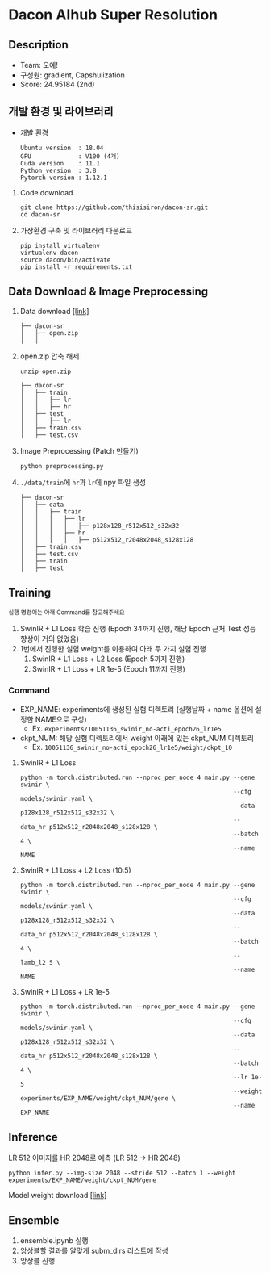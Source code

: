 # Dacon AIhub Super Resolution

## Description
- Team: 오예!
- 구성원: gradient, Capshulization
- Score: 24.95184 (2nd)

## 개발 환경 및 라이브러리
- 개발 환경
    ```
    Ubuntu version  : 18.04
    GPU             : V100 (4개)
    Cuda version    : 11.1
    Python version  : 3.8
    Pytorch version : 1.12.1
    ```

1. Code download
    ```
    git clone https://github.com/thisisiron/dacon-sr.git
    cd dacon-sr
    ```
2. 가상환경 구축 및 라이브러리 다운로드
    ```
    pip install virtualenv
    virtualenv dacon
    source dacon/bin/activate
    pip install -r requirements.txt
    ```

## Data Download & Image Preprocessing
1. Data download [[link]](https://dacon.io/competitions/official/235977/data)
    ```
    ├── dacon-sr
    │   ├── open.zip
    │   │ 
    ```
2. open.zip 압축 해제
    ```
    unzip open.zip
    ```
    ```
    ├── dacon-sr
    │   ├── train
    │   │   ├── lr
    │   │   ├── hr
    │   ├── test
    │   │   ├── lr
    │   ├── train.csv
    │   ├── test.csv
    ```
3. Image Preprocessing (Patch 만들기)
    ```
    python preprocessing.py
    ```
4. `./data/train`에 `hr`과 `lr`에 npy 파일 생성
    ```
    ├── dacon-sr
    │   ├── data
    │   │   ├── train
    │   │   │   ├── lr
    │   │   │   │   ├── p128x128_r512x512_s32x32
    │   │   │   ├── hr
    │   │   │   │   ├── p512x512_r2048x2048_s128x128
    │   ├── train.csv
    │   ├── test.csv
    │   ├── train
    │   ├── test
    ```
 
## Training
<sub> 실행 명령어는 아래 Command를 참고해주세요 </sub>
1. SwinIR + L1 Loss 학습 진행 (Epoch 34까지 진행, 해당 Epoch 근처 Test 성능 향상이 거의 없었음)
2. 1번에서 진행한 실험 weight를 이용하여 아래 두 가지 실험 진행
    1. SwinIR + L1 Loss + L2 Loss (Epoch 5까지 진행)
    2. SwinIR + L1 Loss + LR 1e-5 (Epoch 11까지 진행)

### Command
- EXP_NAME: experiments에 생성된 실험 디렉토리 (실행날짜 + name 옵션에 설정한 NAME으로 구성)
    - Ex. `experiments/10051136_swinir_no-acti_epoch26_lr1e5`
- ckpt_NUM: 해당 실험 디렉토리에서 weight 아래에 있는 ckpt_NUM 디렉토리
    - Ex. `10051136_swinir_no-acti_epoch26_lr1e5/weight/ckpt_10`

1. SwinIR + L1 Loss
    ```
    python -m torch.distributed.run --nproc_per_node 4 main.py --gene swinir \
                                                               --cfg models/swinir.yaml \
                                                               --data p128x128_r512x512_s32x32 \
                                                               --data_hr p512x512_r2048x2048_s128x128 \
                                                               --batch 4 \
                                                               --name NAME
    ```
2. SwinIR + L1 Loss + L2 Loss (10:5)
    ```
    python -m torch.distributed.run --nproc_per_node 4 main.py --gene swinir \
                                                               --cfg models/swinir.yaml \
                                                               --data p128x128_r512x512_s32x32 \
                                                               --data_hr p512x512_r2048x2048_s128x128 \
                                                               --batch 4 \
                                                               --lamb_l2 5 \
                                                               --name NAME
    ```
3. SwinIR + L1 Loss + LR 1e-5
    ```
    python -m torch.distributed.run --nproc_per_node 4 main.py --gene swinir \
                                                               --cfg models/swinir.yaml \
                                                               --data p128x128_r512x512_s32x32 \
                                                               --data_hr p512x512_r2048x2048_s128x128 \
                                                               --batch 4 \
                                                               --lr 1e-5
                                                               --weight experiments/EXP_NAME/weight/ckpt_NUM/gene \
                                                               --name EXP_NAME
    ```


## Inference
LR 512 이미지를 HR 2048로 예측 (LR 512 -> HR 2048)
```
python infer.py --img-size 2048 --stride 512 --batch 1 --weight experiments/EXP_NAME/weight/ckpt_NUM/gene 
```

Model weight download [[link]](https://drive.google.com/drive/folders/10sDalvd7nDtGv_rqHvOa73__UlhEiXZK?usp=sharing)

## Ensemble
1. ensemble.ipynb 실행
2. 앙상블할 결과를 알맞게 subm_dirs 리스트에 작성
3. 앙상블 진행
